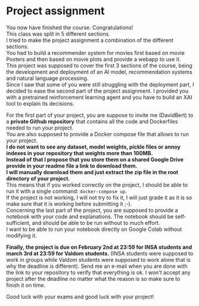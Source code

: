 # Project assignment

You now have finished the course. Congratulations!  
This class was split in 5 different sections.  
I tried to make the project assignment a combination of the different sections.  
You had to build a recommender system for movies first based on movie Posters and then based on movie plots and provide a webapp to use it.  
This project was supposed to cover the first 3 sections of the course, being the development and deployment of an AI model, recommendation systems and natural language processing.  
Since I saw that some of you were still struggling with the deployment part, I decided to ease the second part of the project assignment.
I provided you with a pretrained reinforcement learning agent and you have to build an XAI tool to explain its decisions.
  
For the first part of your project, you are suppose to invite me (DavidBert) to a __private Github repository__ that contains all the code and Dockerfiles needed to run your project.  
You are also supposed to provide a Docker compose file that allows to run your project.  
__I do not want to see any dataset, model weights, pickle files or annoy indexes in your repository that weights more than 100MB.  
Instead of that I propose that you store them on a shared Google Drive provide in your readme file a link to download them.  
I will manually download them and just extract the zip file in the root directory of your project.__  
This means that if you worked correctly on the project, I should be able to run it with a single command: `docker-compose up`.  
If the project is not working, I will not try to fix it, I will just grade it as it is so make sure that it is working before submitting it ;-).  
Concerning the last part of the project, you are supposed to provide a notebook with your code and explanations. The notebook should be self-sufficient, and should be able to be run without to much effort.  
I want to be able to run your notebook directly on Google Colab without modifying it.  

__Finally, the project is due on February 2nd at 23:59 for INSA students and march 3rd at 23:59 for Valdom students.__ (INSA students were supposed to work in groups while Valdom students were supposed to work alone that is why the deadline is different).
Send me an e-mail when you are done with the link to your repository to verify that everything is ok.
I won't accept any project after the deadline no matter what the reason is so make sure to finish it on time.

Good luck with your exams and good luck with your project!

